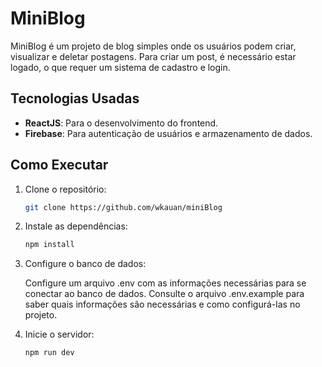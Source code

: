 # MiniBlog

MiniBlog é um projeto de blog simples onde os usuários podem criar, visualizar e deletar postagens. Para criar um post, é necessário estar logado, o que requer um sistema de cadastro e login.

## Tecnologias Usadas

- **ReactJS**: Para o desenvolvimento do frontend.
- **Firebase**: Para autenticação de usuários e armazenamento de dados.

## Como Executar

1. Clone o repositório:

   ```bash
   git clone https://github.com/wkauan/miniBlog
   ```

2. Instale as dependências:

   ```bash
   npm install
   ```

3. Configure o banco de dados:

   Configure um arquivo .env com as informações necessárias para se conectar ao banco de dados. Consulte o arquivo .env.example para saber quais informações são necessárias e como configurá-las no projeto.

4. Inicie o servidor:

   ```bash
   npm run dev
   ```
